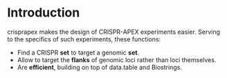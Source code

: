 # Introduction

crisprapex makes the design of CRISPR-APEX experiments easier.
Serving to the specifics of such experiments, these functions:

* Find a CRISPR **set** to target a genomic **set**.
* Allow to target the **flanks** of genomic loci rather than loci themselves.
* Are **efficient**, building on top of data.table and Biostrings.
